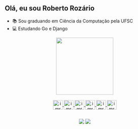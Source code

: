 ## Olá, eu sou Roberto Rozário 
* 📚 Sou graduando em Ciência da Computação pela UFSC
* 💻 Estudando Go e Django

<div align="center">
    <a href="https://github.com/robertorozario">
    <img height="180em" src="https://github-readme-stats.vercel.app/api/top-langs/?username=robertorozario">
    <!-- &theme=dracula /-->
</div>  
  
<div style="display: inline_block" align="center"><br>
    <img align="center" alt="imrhr-C" height="30" width="30" src="https://cdn.jsdelivr.net/gh/devicons/devicon/icons/c/c-line.svg" />
    <img align="center" alt="imrhr-C++" height="30" width="30" src="https://cdn.jsdelivr.net/gh/devicons/devicon/icons/cplusplus/cplusplus-line.svg" />
    <img align="center" alt="imrhr-py" height="30" width="30" src="https://cdn.jsdelivr.net/gh/devicons/devicon/icons/python/python-original.svg" />
    <img align="center" alt="imrhr-html" height="30" width="30" src="https://cdn.jsdelivr.net/gh/devicons/devicon/icons/html5/html5-original.svg" />
    <img align="center" alt="imrhr-css" height="30" width="30" src="https://cdn.jsdelivr.net/gh/devicons/devicon/icons/css3/css3-original.svg" />
    <img align="center" alt="imrhr-cypress" height="30" width="30" src="https://raw.githubusercontent.com/simple-icons/simple-icons/6e46ec1fc23b60c8fd0d2f2ff46db82e16dbd75f/icons/cypress.svg" />
</div>
  
##
  
<div align="center">
    <a href="https://www.linkedin.com/in/roberto-henrique-roz%C3%A1rio-97721b208/" target="_blank"><img src="https://img.shields.io/badge/LinkedIn-0077B5?style=for-the-badge&logo=linkedin&logoColor=white" target="_blank"></a>
    <a href="https://t.me/Imrhr" target="_blank"><img src="https://img.shields.io/badge/Telegram-2CA5E0?style=for-the-badge&logo=telegram&logoColor=white" target="_blank"></a>
</div>

    
